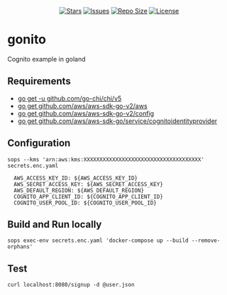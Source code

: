 <p align="center">
  <a href="https://github.com/milennik/gonito/stargazers">
    <img alt="Stars" src="https://img.shields.io/github/stars/milennik/gonito?style=for-the-badge&logo=starship&color=C9CBFF&logoColor=D9E0EE&labelColor=302D41"></a>
  <a href="https://github.com/milennik/gonito/issues">
    <img alt="Issues" src="https://img.shields.io/github/issues/milennik/gonito?style=for-the-badge&logo=bilibili&color=F5E0DC&logoColor=D9E0EE&labelColor=302D41"></a>
  <a href="https://github.com/milennik/gonito">
    <img alt="Repo Size" src="https://img.shields.io/github/repo-size/milennik/gonito?color=%23DDB6F2&label=SIZE&logo=codesandbox&style=for-the-badge&logoColor=D9E0EE&labelColor=302D41"/></a>
  <a href="https://github.com/milennik/gonito">
    <img alt="License" src="https://img.shields.io/github/license/milennik/gonito?style=for-the-badge&logo=starship&color=C9CBFF&logoColor=D9E0EE&labelColor=302D41"/></a>
</p>

# gonito
Cognito example in goland


## Requirements
- [go get -u github.com/go-chi/chi/v5](https://github.com/go-chi/chi)
- [go get github.com/aws/aws-sdk-go-v2/aws](https://github.com/aws/aws-sdk-go-v2#getting-started)
- [go get github.com/aws/aws-sdk-go-v2/config](https://github.com/aws/aws-sdk-go-v2#getting-started)
- [go get github.com/aws/aws-sdk-go/service/cognitoidentityprovider](https://docs.aws.amazon.com/sdk-for-go/api/service/cognitoidentityprovider/)


## Configuration
`sops --kms 'arn:aws:kms:XXXXXXXXXXXXXXXXXXXXXXXXXXXXXXXXXXXXX' secrets.enc.yaml `

      AWS_ACCESS_KEY_ID: ${AWS_ACCESS_KEY_ID}
      AWS_SECRET_ACCESS_KEY: ${AWS_SECRET_ACCESS_KEY}
      AWS_DEFAULT_REGION: ${AWS_DEFAULT_REGION}
      COGNITO_APP_CLIENT_ID: ${COGNITO_APP_CLIENT_ID}
      COGNITO_USER_POOL_ID: ${COGNITO_USER_POOL_ID}

## Build and Run locally
`sops exec-env secrets.enc.yaml 'docker-compose up --build --remove-orphans'`

## Test
`curl localhost:8080/signup -d @user.json`
